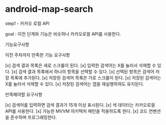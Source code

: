 # android-map-search

step1 - 카카오 로컬 API

goal : 이전 단계와 기능은 비슷하나 카카오로컬 API를 사용한다.

기능요구사항 

이전 주차까지 만족한 기능 요구사항

[x] 검색 결과 목록은 세로 스크롤이 된다.
[x] 입력한 검색어는 X를 눌러서 삭제할 수 있다.
[x] 검색 결과 목록에서 하나의 항목을 선택할 수 있다.
[x] 선택된 항목은 검색어 저장 목록에 추가된다.
[x] 저장된 검색어 목록은 가로 스크롤이 된다.
[x] 저장된 검색어는 X를 눌러서 삭제할 수 있다.
[x] 저장된 검색어는 앱을 재실행하여도 유지된다.

만족해야할 요구사항

[x] 검색어를 입력하면 검색 결과가 15개 이상 표시된다.
[x] 색 데이터는 카카오로컬 API를 사용한다.
[x] 가능한 MVVM 아키텍처 패턴을 적용하도록 한다.
[x] 코드 컨벤션을 준수하며 프로그래밍한다.